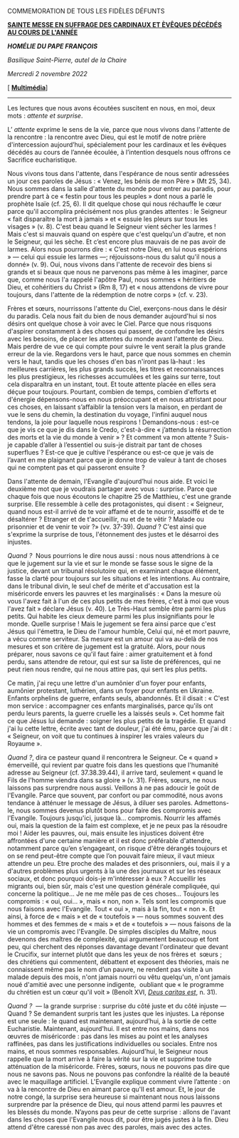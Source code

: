 COMMEMORATION DE TOUS LES FIDÈLES DÉFUNTS

**[SAINTE MESSE EN SUFFRAGE DES CARDINAUX ET ÈVÊQUES DÉCÉDÉS AU COURS DE L'ANNÉE](https://www.vatican.va/news_services/liturgy/libretti/2022/20221102-libretto-suffragio-card-vesc-defunti.pdf)**

***HOMÉLIE DU PAPE FRANÇOIS***

*Basilique Saint-Pierre, autel de la Chaire*

*Mercredi 2 novembre 2022*

[ **[Multimédia](http://w2.vatican.va/content/francesco/fr/events/event.dir.html/content/vaticanevents/fr/2022/11/2/commemorazione-defunti.html)**]

* * *

Les lectures que nous avons écoutées suscitent en nous, en moi, deux mots : *attente et surprise*.

L’ *attente* exprime le sens de la vie, parce que nous vivons dans l'attente de la rencontre : la rencontre avec Dieu, qui est le motif de notre prière d'intercession aujourd’hui, spécialement pour les cardinaux et les évêques décédés au cours de l’année écoulée, à l’intention desquels nous offrons ce Sacrifice eucharistique.

Nous vivons tous dans l'attente, dans l'espérance de nous sentir adressées un jour ces paroles de Jésus : « Venez, les bénis de mon Père » (Mt 25, 34). Nous sommes dans la salle d'attente du monde pour entrer au paradis, pour prendre part à ce « festin pour tous les peuples » dont nous a parlé le prophète Isaïe (cf. 25, 6). Il dit quelque chose qui nous réchauffe le cœur parce qu'il accomplira précisément nos plus grandes attentes : le Seigneur « fait disparaître la mort à jamais » et « essuie les pleurs sur tous les visages » (v. 8). C'est beau quand le Seigneur vient sécher les larmes ! Mais c'est si mauvais quand on espère que c'est quelqu'un d'autre, et non le Seigneur, qui les sèche. Et c’est encore plus mauvais de ne pas avoir de larmes. Alors nous pourrons dire : « C’est notre Dieu, en lui nous espérions » — celui qui essuie les larmes —; réjouissons-nous du salut qu'il nous a donné» (v. 9). Oui, nous vivons dans l'attente de recevoir des biens si grands et si beaux que nous ne parvenons pas même à les imaginer, parce que, comme nous l'a rappelé l'apôtre Paul, nous sommes « héritiers de Dieu, et cohéritiers du Christ » (Rm 8, 17) et « nous attendons de vivre pour toujours, dans l'attente de la rédemption de notre corps » (cf. v. 23).

Frères et sœurs, nourrissons l'attente du Ciel, exerçons-nous dans le désir du paradis. Cela nous fait du bien de nous demander aujourd'hui si nos désirs ont quelque chose à voir avec le Ciel. Parce que nous risquons d'aspirer constamment à des choses qui passent, de confondre les désirs avec les besoins, de placer les attentes du monde avant l'attente de Dieu. Mais perdre de vue ce qui compte pour suivre le vent serait la plus grande erreur de la vie. Regardons vers le haut, parce que nous sommes en chemin vers le haut, tandis que les choses d'en bas n'iront pas là-haut : les meilleures carrières, les plus grands succès, les titres et reconnaissances les plus prestigieux, les richesses accumulées et les gains sur terre, tout cela disparaîtra en un instant, tout. Et toute attente placée en elles sera déçue pour toujours. Pourtant, combien de temps, combien d'efforts et d'énergie dépensons-nous en nous préoccupant et en nous attristant pour ces choses, en laissant s’affaiblir la tension vers la maison, en perdant de vue le sens du chemin, la destination du voyage, l'infini auquel nous tendons, la joie pour laquelle nous respirons ! Demandons-nous : est-ce que je vis ce que je dis dans le Credo, c'est-à-dire « j’attends la résurrection des morts et la vie du monde à venir » ? Et comment va mon attente ? Suis-je capable d’aller à l’essentiel ou suis-je distrait par tant de choses superflues ? Est-ce que je cultive l'espérance ou est-ce que je vais de l’avant en me plaignant parce que je donne trop de valeur à tant de choses qui ne comptent pas et qui passeront ensuite ?

Dans l'attente de demain, l'Evangile d'aujourd’hui nous aide. Et voici le deuxième mot que je voudrais partager avec vous : surprise. Parce que chaque fois que nous écoutons le chapitre 25 de Matthieu, c'est une grande surprise. Elle ressemble à celle des protagonistes, qui disent : « Seigneur, quand nous est-il arrivé de te voir affamé et de te nourrir, assoiffé et de te désaltérer ? Etranger et de t'accueillir, nu et de te vêtir ? Malade ou prisonnier et de venir te voir ?» (vv. 37-39). *Quand* ? C'est ainsi que s'exprime la surprise de tous, l'étonnement des justes et le désarroi des injustes.

*Quand ?*  Nous pourrions le dire nous aussi : nous nous attendrions à ce que le jugement sur la vie et sur le monde se fasse sous le signe de la justice, devant un tribunal résolutoire qui, en examinant chaque élément, fasse la clarté pour toujours sur les situations et les intentions. Au contraire, dans le tribunal divin, le seul chef de mérite et d'accusation est la miséricorde envers les pauvres et les marginalisés : « Dans la mesure où vous l'avez fait à l'un de ces plus petits de mes frères, c'est à moi que vous l'avez fait » déclare Jésus (v. 40). Le Très-Haut semble être parmi les plus petits. Qui habite les cieux demeure parmi les plus insignifiants pour le monde. Quelle surprise ! Mais le jugement se fera ainsi parce que c'est Jésus qui l'émettra, le Dieu de l'amour humble, Celui qui, né et mort pauvre, a vécu comme serviteur. Sa mesure est un amour qui va au-delà de nos mesures et son critère de jugement est la gratuité. Alors, pour nous préparer, nous savons ce qu'il faut faire : aimer gratuitement et à fond perdu, sans attendre de retour, qui est sur sa liste de préférences, qui ne peut rien nous rendre, qui ne nous attire pas, qui sert les plus petits.

Ce matin, j'ai reçu une lettre d'un aumônier d'un foyer pour enfants, aumônier protestant, luthérien, dans un foyer pour enfants en Ukraine. Enfants orphelins de guerre, enfants seuls, abandonnés. Et il disait : « C'est mon service : accompagner ces enfants marginalisés, parce qu'ils ont perdu leurs parents, la guerre cruelle les a laissés seuls ». Cet homme fait ce que Jésus lui demande : soigner les plus petits de la tragédie. Et quand j'ai lu cette lettre, écrite avec tant de douleur, j'ai été ému, parce que j'ai dit : « Seigneur, on voit que tu continues à inspirer les vraies valeurs du Royaume ».

*Quand ?*, dira ce pasteur quand il rencontrera le Seigneur. Ce « quand » émerveillé, qui revient par quatre fois dans les questions que l'humanité adresse au Seigneur (cf. 37.38.39.44), il arrive tard, seulement « quand le Fils de l'homme viendra dans sa gloire » (v. 31). Frères, sœurs, ne nous laissons pas surprendre nous aussi. Veillons à ne pas adoucir le goût de l'Evangile. Parce que souvent, par confort ou par commodité, nous avons tendance à atténuer le message de Jésus, à diluer ses paroles. Admettons-le, nous sommes devenus plutôt bons pour faire des compromis avec l'Evangile. Toujours jusqu'ici, jusque là... compromis. Nourrir les affamés oui, mais la question de la faim est complexe, et je ne peux pas la résoudre moi ! Aider les pauvres, oui, mais ensuite les injustices doivent être affrontées d'une certaine manière et il est donc préférable d'attendre, notamment parce qu’en s’engageant, on risque d'être dérangés toujours et on se rend peut-être compte que l’on pouvait faire mieux, il vaut mieux attendre un peu. Etre proche des malades et des prisonniers, oui, mais il y a d'autres problèmes plus urgents à la une des journaux et sur les réseaux sociaux, et donc pourquoi dois-je m'intéresser à eux ? Accueillir les migrants oui, bien sûr, mais c'est une question générale compliquée, qui concerne la politique... Je ne me mêle pas de ces choses... Toujours les compromis : « oui, oui... », mais « non, non ». Tels sont les compromis que nous faisons avec l'Evangile. Tout « oui », mais à la fin, tout « non ». Et ainsi, à force de « mais » et de « toutefois » — nous sommes souvent des hommes et des femmes de « mais » et de « toutefois » — nous faisons de la vie un compromis avec l'Evangile. De simples disciples du Maître, nous devenons des maîtres de complexité, qui argumentent beaucoup et font peu, qui cherchent des réponses davantage devant l'ordinateur que devant le Crucifix, sur internet plutôt que dans les yeux de nos frères et  sœurs ; des chrétiens qui commentent, débattent et exposent des théories, mais ne connaissent même pas le nom d’un pauvre, ne rendent pas visite à un malade depuis des mois, n'ont jamais nourri ou vêtu quelqu'un, n'ont jamais noué d'amitié avec une personne indigente,  oubliant que « le programme du chrétien est un cœur qu'il voit » (Benoît XVI, *[Deus caritas est](https://www.vatican.va/content/benedict-xvi/fr/encyclicals/documents/hf_ben-xvi_enc_20051225_deus-caritas-est.html)*, n. 31).

*Quand ?*  — la grande surprise : surprise du côté juste et du côté injuste — Quand ? Se demandent surpris tant les justes que les injustes. La réponse est une seule : le quand est maintenant, aujourd’hui, à la sortie de cette Eucharistie. Maintenant, aujourd'hui. Il est entre nos mains, dans nos œuvres de miséricorde : pas dans les mises au point et les analyses raffinées, pas dans les justifications individuelles ou sociales. Entre nos mains, et nous sommes responsables. Aujourd'hui, le Seigneur nous rappelle que la mort arrive à faire la vérité sur la vie et supprime toute atténuation de la miséricorde. Frères, sœurs, nous ne pouvons pas dire que nous ne savons pas. Nous ne pouvons pas confondre la réalité de la beauté avec le maquillage artificiel. L'Evangile explique comment vivre l’attente : on va à la rencontre de Dieu en aimant parce qu'Il est amour. Et, le jour de notre congé, la surprise sera heureuse si maintenant nous nous laissons surprendre par la présence de Dieu, qui nous attend parmi les pauvres et les blessés du monde. N’ayons pas peur de cette surprise : allons de l'avant dans les choses que l'Evangile nous dit, pour être jugés justes à la fin. Dieu attend d'être caressé non pas avec des paroles, mais avec des actes.